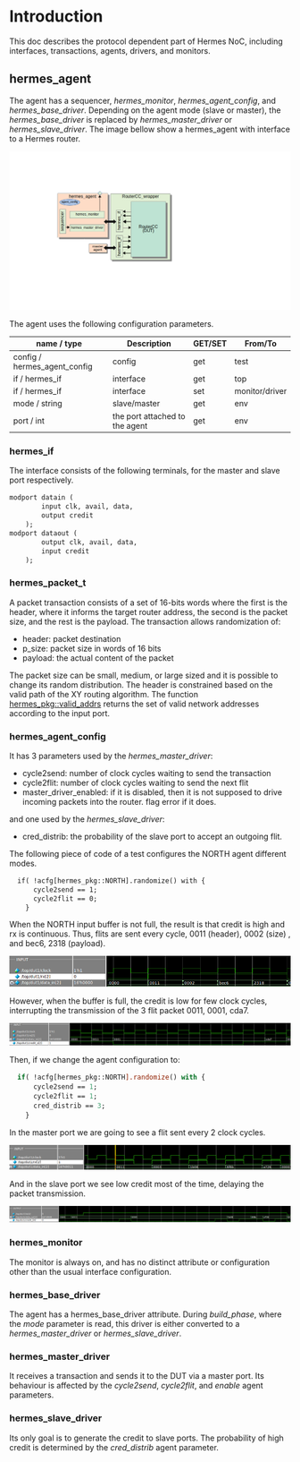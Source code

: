 
# Introduction

This doc describes the protocol dependent part of Hermes NoC, including interfaces, transactions, agents, drivers, and monitors. 

## hermes_agent

The agent has a sequencer, *hermes_monitor*, *hermes_agent_config*, and *hermes_base_driver*.  Depending on the agent mode (slave or master), 
the *hermes_base_driver* is replaced by  *hermes_master_driver* or *hermes_slave_driver*.  The image bellow show a hermes_agent with interface to a Hermes router.

![agent](agent.png)


The agent uses the following configuration parameters.

| name / type                  | Description                    | GET/SET | From/To        | 
| ---                          | ---                            | ---     | ---            |
| config / hermes_agent_config | config                         | get     | test           |
| if / hermes_if               | interface                      | get     | top            |
| if / hermes_if               | interface                      | set     | monitor/driver |
| mode / string                | slave/master                   | get     | env            |
| port / int                   | the port attached to the agent | get     | env            |


### hermes_if

The interface consists of the following terminals, for the master and slave port respectively. 

    modport datain (
            input clk, avail, data,
            output credit
        );
    modport dataout (
            output clk, avail, data,
            input credit
        );


### hermes_packet_t

A packet transaction consists of a set of 16-bits words where the first is the header, where it informs the target router address, the second is the packet size, and the rest is the payload. The transaction allows randomization of:

- header: packet destination
- p_size: packet size in words of 16 bits
- payload: the actual content of the packet

The packet size can be small, medium, or large sized and  it is possible to change its random distribution.
The header is constrained based on the valid path of the XY routing algorithm. The function [hermes_pkg::valid_addrs](../src/hermes_typedefs.sv) returns the set of valid network addresses according to the input port. 


### hermes_agent_config

It has 3 parameters used by the *hermes_master_driver*:

- cycle2send: number of clock cycles waiting to send the transaction
- cycle2flit: number of clock cycles waiting to send the next flit
- master_driver_enabled: if it is disabled, then it is not supposed to drive incoming packets into the router. flag error if it does.

and one used by the *hermes_slave_driver*:

- cred_distrib: the probability of the slave port to accept an outgoing flit. 

The following piece of code of a test configures the NORTH agent different modes. 

```
  if( !acfg[hermes_pkg::NORTH].randomize() with { 
      cycle2send == 1;
      cycle2flit == 0;
    }
```

When the NORTH input buffer is not full, the result is that credit is high and rx is continuous. Thus, flits are sent every cycle, 0011 (header), 0002 (size) , and bec6, 2318 (payload). 

![buffer not full](master_buffer_not_full.png)

However, when the buffer is full, the credit is low for few clock cycles, interrupting the transmission of the 3 flit packet 0011, 0001, cda7.

![buffer full](master_buffer_full.png)

Then, if we change the agent configuration to:

```SystemVerilog
  if( !acfg[hermes_pkg::NORTH].randomize() with { 
      cycle2send == 1;
      cycle2flit == 1;
      cred_distrib == 3;
    }
```

In the master port we are going to see a flit sent every 2 clock cycles.

![cycles2flit](master_cycles2flit.png)

And in the slave port we see low credit most of the time, delaying the packet transmission.

![low credit](slave_low_credit.png)

### hermes_monitor

The monitor is always on, and has no distinct attribute or configuration other than the usual interface configuration.

### hermes_base_driver

The agent has a hermes_base_driver attribute. During *build_phase*, where the *mode* parameter is read, this driver is either converted to a *hermes_master_driver* or *hermes_slave_driver*.

### hermes_master_driver

It receives a transaction and sends it to the DUT via a master port. Its behaviour is affected by the *cycle2send*, *cycle2flit*, and *enable* agent parameters.

### hermes_slave_driver

Its only goal is to generate the credit to slave ports. The probability of high credit is determined by the *cred_distrib* agent parameter.